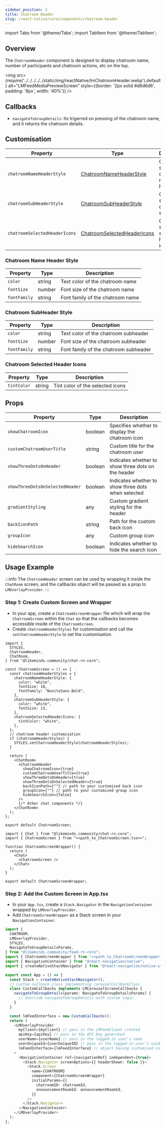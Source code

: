 ```yaml
---
sidebar_position: 3
title: Chatroom Header
slug: /react-native/core/components/chatroom-header
---
```


import Tabs from '@theme/Tabs';
import TabItem from '@theme/TabItem';

## Overview

The `ChatroomHeader` component is designed to display chatroom name, number of participants and chatroom actions, etc on the top.

<img
src={require('../../../../../static/img/reactNative/lmChatroomHeader.webp').default}
alt="LMFeedMediaPreviewScreen"
style={{border: '2px solid #d6d6d6', padding: '8px', width: '40%'}}
/>

## Callbacks

- `navigateToGroupDetails`: Its trigerred on pressing of the chatroom name, and it returns the chatroom details.

## Customisation

| Property                      | Type                                                        | Description                                |
| ----------------------------- | ----------------------------------------------------------- | ------------------------------------------ |
| `chatroomNameHeaderStyle`     | [ChatroomNameHeaderStyle](#chatroomnameheaderstyle)         | Custom style for the chatroom name header  |
| `chatroomSubHeaderStyle`      | [ChatroomSubHeaderStyle](#chatroomsubheaderstyle)           | Custom style for the chatroom subheader    |
| `chatroomSelectedHeaderIcons` | [ChatroomSelectedHeaderIcons](#chatroomselectedheadericons) | Custom style for the selected header icons |

### Chatroom Name Header Style

| Property     | Type   | Description                      |
| ------------ | ------ | -------------------------------- |
| `color`      | string | Text color of the chatroom name  |
| `fontSize`   | number | Font size of the chatroom name   |
| `fontFamily` | string | Font family of the chatroom name |

### Chatroom SubHeader Style

| Property     | Type   | Description                           |
| ------------ | ------ | ------------------------------------- |
| `color`      | string | Text color of the chatroom subheader  |
| `fontSize`   | number | Font size of the chatroom subheader   |
| `fontFamily` | string | Font family of the chatroom subheader |

### Chatroom Selected Header Icons

| Property    | Type   | Description                      |
| ----------- | ------ | -------------------------------- |
| `tintColor` | string | Tint color of the selected icons |

## Props

| Property                        | Type    | Description                                        |
| ------------------------------- | ------- | -------------------------------------------------- |
| `showChatroomIcon`              | boolean | Specifies whether to display the chatroom icon     |
| `customChatroomUserTitle`       | string  | Custom title for the chatroom user                 |
| `showThreeDotsOnHeader`         | boolean | Indicates whether to show three dots on the header |
| `showThreeDotsOnSelectedHeader` | boolean | Indicates whether to show three dots when selected |
| `gradientStyling`               | any     | Custom gradient styling for the header             |
| `backIconPath`                  | string  | Path for the custom back icon                      |
| `groupIcon`                     | any     | Custom group icon                                  |
| `hideSearchIcon`                | boolean | Indicates whether to hide the search icon          |

## Usage Example

:::info
The `ChatroomHeader` screen can be used by wrapping it inside the `ChatRoom` screen, and the callbacks object will be passed as a prop to `LMOverlayProvider`.
:::

### Step 1: Create Custom Screen and Wrapper

- In your app, create a `ChatroomScreenWrapper` file which will wrap the `ChatroomScreen` within the `Chat` so that the callbacks becomes accessible inside of the `ChatroomScreen`.
- Create `chatroomHeaderStyles` for customisation and call the `setChatroomHeaderStyle` to set the customisation.

<Tabs>
<TabItem value="ChatroomScreen" label="ChatroomScreen">

```tsx
import {
  STYLES,
  ChatroomHeader,
  ChatRoom,
} from "@likeminds.community/chat-rn-core";

const ChatroomScreen = () => {
  const chatroomHeaderStyles = {
    chatroomNameHeaderStyle: {
      color: "white",
      fontSize: 18,
      fontFamily: "NunitoSans-Bold",
    },
    chatroomSubHeaderStyle: {
      color: "white",
      fontSize: 13,
    },
    chatroomSelectedHeaderIcons: {
      tintColor: "white",
    },
  };
  // chatroom header customisation
  if (chatroomHeaderStyles) {
    STYLES.setChatroomHeaderStyle(chatroomHeaderStyles);
  }

  return (
    <ChatRoom>
      <ChatroomHeader
        showChatroomIcon={true}
        customChatroomUserTitle={true}
        showThreeDotsOnHeader={true}
        showThreeDotsOnSelectedHeader={true}
        backIconPath={""} // path to your customised back icon
        groupIcon={""} // path to your customised group icon
        hideSearchIcon={false}
      />
      {/* Other chat components */}
    </ChatRoom>
  );
};

export default ChatroomScreen;
```

</TabItem>
<TabItem value="ChatroomScreenWrapper" label="ChatroomScreenWrapper">

```tsx
import { Chat } from "@likeminds.community/chat-rn-core";
import { ChatroomScreen } from "<<path_to_ChatroomScreen.tsx>>";

function ChatroomScreenWrapper() {
  return (
    <Chat>
      <ChatroomScreen />
    </Chat>
  );
}

export default ChatroomScreenWrapper;
```

</TabItem>
</Tabs>

### Step 2: Add the Custom Screen in App.tsx

- In your `App.tsx`, create a `Stack.Navigator` in the `NavigationContainer` wrapped by `LMOverlayProvider`.
- Add `ChatroomScreenWrapper` as a Stack screen in your `NavigationContainer`.

```ts
import {
  CHATROOM,
  LMOverlayProvider,
  STYLES,
  NavigateToGroupDetailsParams,
} from "@likeminds.community/feed-rn-core";
import { ChatroomScreenWrapper } from "<<path_to_ChatroomScreenWrapper.tsx>>";
import { NavigationContainer } from "@react-navigation/native";
import { createNativeStackNavigator } from "@react-navigation/native-stack";

export const App = () => {
  const Stack = createNativeStackNavigator();
  // custom callback class implementing carouselCallBackClass
  class CustomCallbacks implements LMCarouselScreenCallbacks {
    navigateToGroupDetails(params: NavigateToGroupDetailsParams) {
      // Override navigateToGroupDetails with custom logic
    }
  }

  const lmFeedInterface = new CustomCallbacks();
  return (
    <LMOverlayProvider
      myClient={myClient} // pass in the LMFeedClient created
      apiKey={apiKey} // pass in the API Key generated
      userName={userName} // pass in the logged-in user's name
      userUniqueId={userUniqueID} // pass in the logged-in user's uuid
      lmFeedInterface={lmFeedInterface} // object having customised callbacks
    >
      <NavigationContainer ref={navigationRef} independent={true}>
        <Stack.Navigator screenOptions={{ headerShown: false }}>
          <Stack.Screen
            name={CHATROOM}
            component={ChatroomScreenWrapper}
            initialParams={{
              chatroomID: chatroomId,
              announcementRoomId: announcementRoomId,
            }}
          />
        </Stack.Navigator>
      </NavigationContainer>
    </LMOverlayProvider>
  );
};
```

